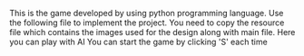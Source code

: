 This is the game developed by using python programming language. Use the following file to implement the project.
You need to copy the resource file which contains the images used for the design along with main file.
Here you can play with AI
You can start the game by clicking 'S' each time
